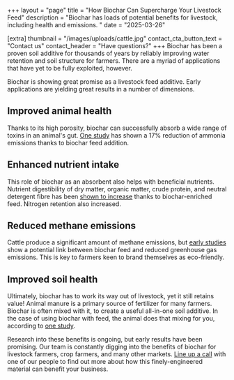 +++
layout = "page"
title = "How Biochar Can Supercharge Your Livestock Feed"
description = "Biochar has loads of potential benefits for livestock, including health and emissions. "
date = "2025-03-26"

[extra]
thumbnail = "/images/uploads/cattle.jpg"
contact_cta_button_text = "Contact us"
contact_header = "Have questions?"
+++
Biochar has been a proven soil additive for thousands of years by reliably improving water retention and soil structure for farmers. There are a myriad of applications that have yet to be fully exploited, however. 

Biochar is showing great promise as a livestock feed additive. Early applications are yielding great results in a number of dimensions. 

## Improved animal health

Thanks to its high porosity, biochar can successfully absorb a wide range of toxins in an animal's gut. [One study](https://pmc.ncbi.nlm.nih.gov/articles/PMC7552183/) has shown a 17% reduction of ammonia emissions thanks to biochar feed addition.  

## Enhanced nutrient intake

This role of biochar as an absorbent also helps with beneficial nutrients. Nutrient digestibility of dry matter, organic matter, crude protein, and neutral detergent fibre has been [shown to increase](https://cjas.agriculturejournals.cz/artkey/cjs-202302-0004_dietary-biochar-as-a-feed-additive-for-increasing-livestock-performance-a-meta-analysis-of-in-vitro-and-in-viv.php) thanks to biochar-enriched feed. Nitrogen retention also increased.   

## Reduced methane emissions

Cattle produce a significant amount of methane emissions, but [early studies](https://www.researchgate.net/publication/334805975_The_use_of_biochar_in_animal_feeding) show a potential link between biochar feed and reduced greenhouse gas emissions. This is key to farmers keen to brand themselves as eco-friendly. 

## Improved soil health

Ultimately, biochar has to work its way out of livestock, yet it still retains value! Animal manure is a primary source of fertilizer for many farmers. Biochar is often mixed with it, to create a useful all-in-one soil additive. In the case of using biochar with feed, the animal does that mixing for you, according to [one study](https://pmc.ncbi.nlm.nih.gov/articles/PMC6679646/). 


Research into these benefits is ongoing, but early results have been promising. Our team is constantly digging into the benefits of biochar for livestock farmers, crop farmers, and many other markets. [Line up a call](https://www.c6b.us/contact) with one of our people to find out more about how this finely-engineered material can benefit your business.
